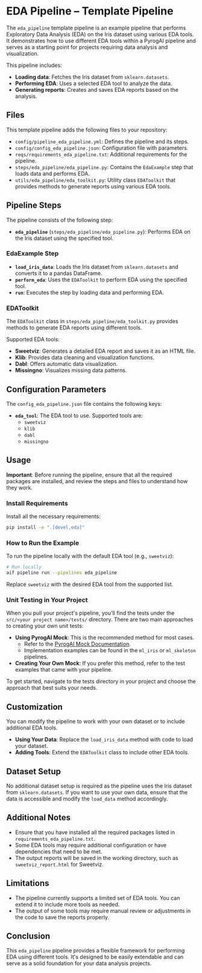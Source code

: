 # EDA Pipeline – Template Pipeline

The `eda_pipeline` template pipeline is an example pipeline that performs Exploratory Data Analysis (EDA) on the Iris dataset using various EDA tools. It demonstrates how to use different EDA tools within a PyrogAI pipeline and serves as a starting point for projects requiring data analysis and visualization.

This pipeline includes:

- **Loading data**: Fetches the Iris dataset from `sklearn.datasets`.
- **Performing EDA**: Uses a selected EDA tool to analyze the data.
- **Generating reports**: Creates and saves EDA reports based on the analysis.

## Files

This template pipeline adds the following files to your repository:

- `config/pipeline_eda_pipeline.yml`: Defines the pipeline and its steps.
- `config/config_eda_pipeline.json`: Configuration file with parameters.
- `reqs/requirements_eda_pipeline.txt`: Additional requirements for the pipeline.
- `steps/eda_pipeline/eda_pipeline.py`: Contains the `EdaExample` step that loads data and performs EDA.
- `utils/eda_pipeline/eda_toolkit.py`: Utility class `EDAToolkit` that provides methods to generate reports using various EDA tools.

## Pipeline Steps

The pipeline consists of the following step:

- **`eda_pipeline`** (`steps/eda_pipeline/eda_pipeline.py`): Performs EDA on the Iris dataset using the specified tool.

### EdaExample Step

- **`load_iris_data`**: Loads the Iris dataset from `sklearn.datasets` and converts it to a pandas DataFrame.
- **`perform_eda`**: Uses the `EDAToolkit` to perform EDA using the specified tool.
- **`run`**: Executes the step by loading data and performing EDA.

### EDAToolkit

The `EDAToolkit` class in `steps/eda_pipeline/eda_toolkit.py` provides methods to generate EDA reports using different tools.

Supported EDA tools:

- **Sweetviz**: Generates a detailed EDA report and saves it as an HTML file.
- **Klib**: Provides data cleaning and visualization functions.
- **Dabl**: Offers automatic data visualization.
- **Missingno**: Visualizes missing data patterns.

## Configuration Parameters

The `config_eda_pipeline.json` file contains the following keys:

  - **`eda_tool`**: The EDA tool to use. Supported tools are:
    - `sweetviz`
    - `klib`
    - `dabl`
    - `missingno`

## Usage

**Important**: Before running the pipeline, ensure that all the required packages are installed, and review the steps and files to understand how they work.

### Install Requirements

Install all the necessary requirements:

```sh
pip install -e ".[devel,eda]"
```

### How to Run the Example

To run the pipeline locally with the default EDA tool (e.g., `sweetviz`):

```bash
# Run locally
aif pipeline run --pipelines eda_pipeline
```

Replace `sweetviz` with the desired EDA tool from the supported list.

### Unit Testing in Your Project

When you pull your project's pipeline, you'll find the tests under the `src/<your project name>/tests/` directory. There are two main approaches to creating your own unit tests:

- **Using PyrogAI Mock**: This is the recommended method for most cases.
  - Refer to the [PyrogAI Mock Documentation](https://developerportal.pg.com/docs/default/Component/PyrogAI/test_mock_step/).
  - Implementation examples can be found in the `ml_iris` or `ml_skeleton` pipelines.
- **Creating Your Own Mock**: If you prefer this method, refer to the test examples that came with your pipeline.

To get started, navigate to the tests directory in your project and choose the approach that best suits your needs.

## Customization

You can modify the pipeline to work with your own dataset or to include additional EDA tools.

- **Using Your Data**: Replace the `load_iris_data` method with code to load your dataset.
- **Adding Tools**: Extend the `EDAToolkit` class to include other EDA tools.

## Dataset Setup

No additional dataset setup is required as the pipeline uses the Iris dataset from `sklearn.datasets`. If you want to use your own data, ensure that the data is accessible and modify the `load_data` method accordingly.

## Additional Notes

- Ensure that you have installed all the required packages listed in `requirements_eda_pipeline.txt`.
- Some EDA tools may require additional configuration or have dependencies that need to be met.
- The output reports will be saved in the working directory, such as `sweetviz_report.html` for Sweetviz.

## Limitations

- The pipeline currently supports a limited set of EDA tools. You can extend it to include more tools as needed.
- The output of some tools may require manual review or adjustments in the code to save the reports properly.

## Conclusion

This `eda_pipeline` pipeline provides a flexible framework for performing EDA using different tools. It's designed to be easily extendable and can serve as a solid foundation for your data analysis projects.